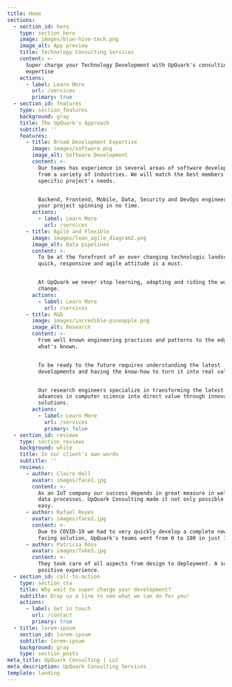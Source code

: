 ```yaml
---
title: Home
sections:
  - section_id: hero
    type: section_hero
    image: images/blue-hive-tech.png
    image_alt: App preview
    title: Technology Consulting Services
    content: >-
      Super charge your Technology Development with UpQuark's consulting
      expertise 
    actions:
      - label: Learn More
        url: /services
        primary: true
  - section_id: features
    type: section_features
    background: gray
    title: The UpQuark's Approach
    subtitle: ''
    features:
      - title: Broad Development Expertise
        image: images/software.png
        image_alt: Software Development
        content: >-
          Our teams has experience in several areas of software development and
          from a variety of industries. We will match the best members to the
          specific project's needs. 


          Backend, Frontend, Mobile, Data, Security and DevOps engineers to get
          your project spinning in no time.
        actions:
          - label: Learn More
            url: /services
      - title: Agile and Flexible
        image: images/lean_agile_diagram2.png
        image_alt: Data pipelines
        content: >-
          To be at the forefront of an ever changing technologic landscape a
          quick, responsive and agile attitude is a must.


          At UpQuark we never stop learning, adapting and riding the waves of
          change.
        actions:
          - label: Learn More
            url: /services
      - title: R&D
        image: images/incredible-pineapple.png
        image_alt: Research
        content: >-
          From well known engineering practices and patterns to the edge of
          what's known. 


          To be ready to the future requires understanding the latest
          developments and having the know-how to turn it into real value.


          Our research engineers specialize in transforming the latest available
          advances in computer science into direct value through innovative
          solutions.
        actions:
          - label: Learn More
            url: /services
            primary: false
  - section_id: reviews
    type: section_reviews
    background: white
    title: In our client's own words
    subtitle: ''
    reviews:
      - author: Claire Hall
        avatar: images/face1.jpg
        content: >-
          As an IoT company our success depends in great measure in well managed
          data processes. UpQuark Consulting made it not only possible but also
          easy.
      - author: Rafael Reyes
        avatar: images/face2.jpg
        content: >-
          Due to COVID-19 we had to very quickly develop a complete new customer
          facing solution, UpQuark's teams went from 0 to 100 in just 7 weeks!
      - author: Patricia Ross
        avatar: images/fake3.jpg
        content: >-
          They took care of all aspects from design to deployment. A super
          positive experience.
  - section_id: call-to-action
    type: section_cta
    title: Why wait to super charge your development?
    subtitle: Drop us a line to see what we can do for you!
    actions:
      - label: Get in touch
        url: /contact
        primary: true
  - title: lorem-ipsum
    section_id: lorem-ipsum
    subtitle: lorem-ipsum
    background: gray
    type: section_posts
meta_title: UpQuark Consulting | LLC
meta_description: UpQuark Consulting Services
template: landing
---
```

